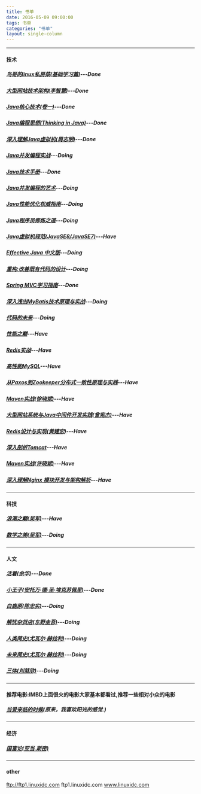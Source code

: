 ```yaml
---
title: 书单
date: 2016-05-09 09:00:00
tags: 书单
categories: "书单"
layout: single-column
---
```

***
#### 技术
##### [鸟哥的linux私房菜(基础学习篇)](https://book.douban.com/subject/4889838/)---Done
##### [大型网站技术架构(李智慧)](https://book.douban.com/subject/25723064/)---Done
##### [Java核心技术(卷一)](https://book.douban.com/subject/25762168/)---Done
##### [Java编程思想(Thinking in Java)](https://book.douban.com/subject/1313042/)---Done
##### [深入理解Java虚拟机(周志明)](https://book.douban.com/subject/24722612/)---Done
##### [Java并发编程实战](https://book.douban.com/subject/10484692/)---Doing
##### [Java技术手册](https://book.douban.com/subject/26674131/)---Done
##### [Java并发编程的艺术](https://book.douban.com/subject/26591326/)---Doing
##### [Java性能优化权威指南](https://book.douban.com/subject/25828043/)---Doing
##### [Java程序员修炼之道](https://book.douban.com/subject/24841235/)---Doing
##### [Java虚拟机规范(JavaSE8/JavaSE7)](https://book.douban.com/subject/26418340/)---Have
##### [Effective Java 中文版](https://book.douban.com/subject/3360807/)---Doing
##### [重构:改善既有代码的设计](https://book.douban.com/subject/4262627/)---Doing
##### [Spring MVC学习指南](https://book.douban.com/subject/26411275/)---Done
##### [深入浅出MyBatis技术原理与实战](https://book.douban.com/subject/26858114/)---Doing
##### [代码的未来](https://book.douban.com/subject/24536403/)---Doing
##### [性能之巅](https://book.douban.com/subject/26586598/)---Have
##### [Redis实战](https://book.douban.com/subject/26612779/)---Have
##### [高性能MySQL](https://book.douban.com/subject/23008813/)---Have
##### [从Paxos到Zookeeper分布式一致性原理与实践](https://book.douban.com/subject/26292004/)---Have
##### [Maven实战(徐晓斌)](https://book.douban.com/subject/5345682/)---Have
##### [大型网站系统与Java中间件开发实践(曾宪杰)](https://book.douban.com/subject/25867042/)---Have
##### [Redis设计与实现(黄建宏)](https://book.douban.com/subject/25900156/)---Have
##### [深入剖析Tomcat](https://book.douban.com/subject/10426640/)---Have
##### [Maven实战(许晓斌)](https://book.douban.com/subject/5345682/)---Have
##### [深入理解Nginx 模块开发与架构解析](https://book.douban.com/subject/22793675/)---Have
***
#### 科技
##### [浪潮之巅(吴军)](https://book.douban.com/subject/6709783/)---Have
##### [数学之美(吴军)](https://book.douban.com/subject/26163454/)---Doing
***
#### 人文
##### [活着(余华)](https://book.douban.com/subject/4913064/)---Done
##### [小王子(安托万·德·圣·埃克苏佩里)](https://book.douban.com/subject/1084336/)---Done
##### [白鹿原(陈忠实)](https://book.douban.com/subject/1085799/)---Doing
##### [解忧杂货店(东野圭吾)](https://book.douban.com/subject/25862578/)---Doing
##### [人类简史(尤瓦尔·赫拉利)](https://book.douban.com/subject/25985021/)---Doing
##### [未来简史(尤瓦尔·赫拉利)](https://book.douban.com/subject/26943161/)---Doing
##### [三体(刘慈欣)](https://book.douban.com/subject/2567698/)---Doing
***
#### 推荐电影:IMBD上面很火的电影大家基本都看过,推荐一些相对小众的电影
##### [当爱来临的时候](https://movie.douban.com/subject/4304212/)(原来，我喜欢阳光的感觉.)
***
#### 经济
##### [国富论(亚当.斯密)](https://book.douban.com/subject/1261560/)
***
#### other
ftp://ftp1.linuxidc.com ftp1.linuxidc.com www.linuxidc.com